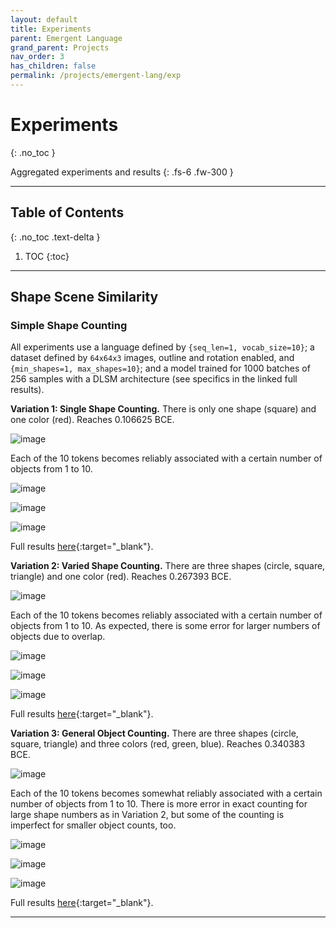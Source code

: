 ```yaml
---
layout: default
title: Experiments
parent: Emergent Language
grand_parent: Projects
nav_order: 3
has_children: false
permalink: /projects/emergent-lang/exp
---
```


# Experiments
{: .no_toc }

Aggregated experiments and results
{: .fs-6 .fw-300 }

---

## Table of Contents
{: .no_toc .text-delta }

1. TOC
{:toc}

---

## Shape Scene Similarity

### Simple Shape Counting
All experiments use a language defined by `{seq_len=1, vocab_size=10}`; a dataset defined by `64x64x3` images, outline and rotation enabled, and `{min_shapes=1, max_shapes=10}`; and a model trained for 1000 batches of 256 samples with a DLSM architecture (see specifics in the linked full results).

**Variation 1: Single Shape Counting.** There is only one shape (square) and one color (red). Reaches 0.106625 BCE.

![image](https://user-images.githubusercontent.com/73039742/163699501-5e976ec9-e65c-47f4-b285-f0e94ecc0c13.png)

Each of the 10 tokens becomes reliably associated with a certain number of objects from 1 to 10.

![image](https://user-images.githubusercontent.com/73039742/163699559-3238aeef-f837-4aee-834b-d252f462b495.png)

![image](https://user-images.githubusercontent.com/73039742/163699562-92d1d60e-bd14-4a72-b9d8-730be57abe5d.png)

![image](https://user-images.githubusercontent.com/73039742/163699572-65cc4e9a-8bc3-4590-a1ad-92b9a678a243.png)

Full results [here](https://drive.google.com/file/d/1XNlA4-Zv61-IshDQd8-4NxNUQAyaLYH0/view?usp=sharing){:target="_blank"}.

**Variation 2: Varied Shape Counting.** There are three shapes (circle, square, triangle) and one color (red). Reaches 0.267393 BCE.

![image](https://user-images.githubusercontent.com/73039742/163699588-53cbb985-8bc0-4690-aedb-ee8925106732.png)

Each of the 10 tokens becomes reliably associated with a certain number of objects from 1 to 10. As expected, there is some error for larger numbers of objects due to overlap.

![image](https://user-images.githubusercontent.com/73039742/163699599-714a5a13-4874-4f81-8b18-f8ee35426f46.png)

![image](https://user-images.githubusercontent.com/73039742/163699593-c614820c-fab1-426e-92c0-f1218151873d.png)

![image](https://user-images.githubusercontent.com/73039742/163699605-5015bdaf-7d22-476a-8e00-352334fe48ad.png)

Full results [here](https://drive.google.com/file/d/1XNlA4-Zv61-IshDQd8-4NxNUQAyaLYH0/view?usp=sharing){:target="_blank"}.

**Variation 3: General Object Counting.** There are three shapes (circle, square, triangle) and three colors (red, green, blue). Reaches 0.340383 BCE.

![image](https://user-images.githubusercontent.com/73039742/163699621-cc3ff39d-e5b4-404d-9c3b-297e6587f21a.png)

Each of the 10 tokens becomes somewhat reliably associated with a certain number of objects from 1 to 10. There is more error in exact counting for large shape numbers as in Variation 2, but some of the counting is imperfect for smaller object counts, too.

![image](https://user-images.githubusercontent.com/73039742/163699652-35ee2b6f-d35c-4f2b-a234-41abc6cd5c29.png)

![image](https://user-images.githubusercontent.com/73039742/163699647-f42dd091-9823-4b50-b5fe-b3a7afba0af8.png)

![image](https://user-images.githubusercontent.com/73039742/163699657-e3a9ff51-7a31-4ae9-8463-5c91040fcd9a.png)

Full results [here](https://drive.google.com/file/d/1_-kw1U2-I7Zl-8IXZbxRspHFCWgfGgN_/view?usp=sharing){:target="_blank"}.


---
